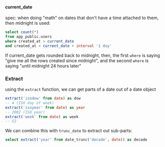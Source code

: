 
#### current_date
spec: when doing "math" on dates that don't have a time attached to them, then midnight is used:
```sql
select count(*)
from app_public.users
where created_at > current_date
and created_at < current_date + interval '1 day'
```
If current_date gets rounded back to midnight, then, the first `where` is saying "give me all the rows created since midnight", and the second `where` is saying "until midnight 24 hours later"

### Extract
using the `extract` function, we can get parts of a date out of a date object
```sql
extract('isodow' from date) as dow
-- 4 (ISO day of week)
extract('isoyear' from date) as year
-- 2002 (ISO year)
extract('week' from date) as week
-- 52
```

We can combine this with `trunc_date` to extract out sub-parts:
```sql
select extract('year' from date_trunc('decade', date)) as decade
```
